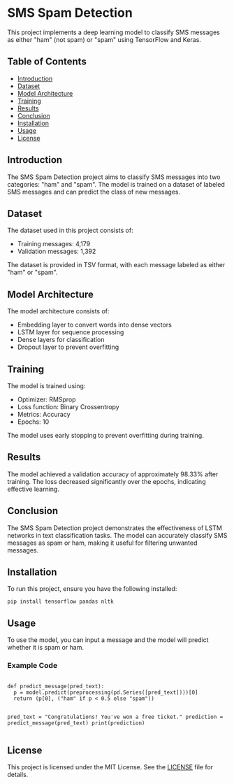 <body>
  <h1>SMS Spam Detection</h1>
  <p>This project implements a deep learning model to classify SMS messages as either "ham" (not spam) or "spam" using TensorFlow and Keras.</p>

  <h2>Table of Contents</h2>
  <ul>
      <li><a href="#introduction">Introduction</a></li>
      <li><a href="#dataset">Dataset</a></li>
      <li><a href="#model-architecture">Model Architecture</a></li>
      <li><a href="#training">Training</a></li>
      <li><a href="#results">Results</a></li>
      <li><a href="#conclusion">Conclusion</a></li>
      <li><a href="#installation">Installation</a></li>
      <li><a href="#usage">Usage</a></li>
      <li><a href="#license">License</a></li>
  </ul>

  <h2 id="introduction">Introduction</h2>
  <p>The SMS Spam Detection project aims to classify SMS messages into two categories: "ham" and "spam". The model is trained on a dataset of labeled SMS messages and can predict the class of new messages.</p>

  <h2 id="dataset">Dataset</h2>
  <p>The dataset used in this project consists of:</p>
  <ul>
      <li>Training messages: 4,179</li>
      <li>Validation messages: 1,392</li>
  </ul>
  <p>The dataset is provided in TSV format, with each message labeled as either "ham" or "spam".</p>

  <h2 id="model-architecture">Model Architecture</h2>
  <p>The model architecture consists of:</p>
  <ul>
      <li>Embedding layer to convert words into dense vectors</li>
      <li>LSTM layer for sequence processing</li>
      <li>Dense layers for classification</li>
      <li>Dropout layer to prevent overfitting</li>
  </ul>

  <h2 id="training">Training</h2>
  <p>The model is trained using:</p>
  <ul>
      <li>Optimizer: RMSprop</li>
      <li>Loss function: Binary Crossentropy</li>
      <li>Metrics: Accuracy</li>
      <li>Epochs: 10</li>
  </ul>
  <p>The model uses early stopping to prevent overfitting during training.</p>

  <h2 id="results">Results</h2>
  <p>The model achieved a validation accuracy of approximately 98.33% after training. The loss decreased significantly over the epochs, indicating effective learning.</p>

  <h2 id="conclusion">Conclusion</h2>
  <p>The SMS Spam Detection project demonstrates the effectiveness of LSTM networks in text classification tasks. The model can accurately classify SMS messages as spam or ham, making it useful for filtering unwanted messages.</p>

  <h2 id="installation">Installation</h2>
  <p>To run this project, ensure you have the following installed:</p>
  <pre><code>pip install tensorflow pandas nltk</code></pre>

  <h2 id="usage">Usage</h2>
  <p>To use the model, you can input a message and the model will predict whether it is spam or ham.</p>

  <h3>Example Code</h3>
  <pre><code>
def predict_message(pred_text):
  p = model.predict(preprocessing(pd.Series([pred_text])))[0]
  return (p[0], ("ham" if p < 0.5 else "spam"))

pred_text = "Congratulations! You've won a free ticket."
prediction = predict_message(pred_text)
print(prediction)
  </code></pre>

  <h2 id="license">License</h2>
  <p>This project is licensed under the MIT License. See the <a href="LICENSE">LICENSE</a> file for details.</p>
</body>
